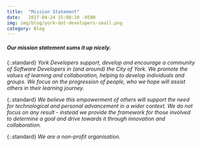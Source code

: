 ```yaml
---
title:  "Mission Statement"
date:   2017-04-24 15:08:10 -0500
img: img/blog/york-dot-developers-small.png
category: Blog
---
```


##### Our mission statement sums it up nicely.

{:.standard}
*York Developers support, develop and encourage a community of Software Developers in (and around) the City of York.  We promote the values of learning and collaboration, helping to develop individuals and groups.  We focus on the progression of people, who we hope will assist others in their learning journey.*

{:.standard}
*We believe this empowerment of others will support the need for technological and personal advancement in a wider context.  We do not focus on any result - instead we provide the framework for those involved to determine a goal and drive towards it through innovation and collaboration.*


{:.standard}
*We are a non-profit organisation.*
